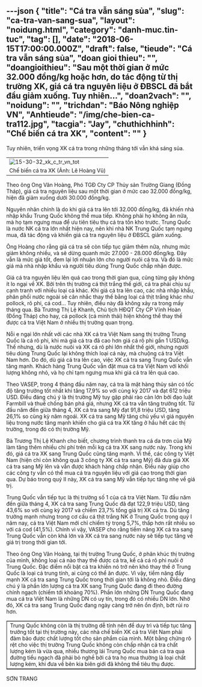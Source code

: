 ---json
{
    "title": "Cá tra vẫn sáng sủa",
    "slug": "ca-tra-van-sang-sua",
    "layout": "noidung.html",
    "category": "danh-muc.tin-tuc",
    "tag": [],
    "date": "2018-06-15T17:00:00.000Z",
    "draft": false,
    "tieude": "Cá tra vẫn sáng sủa",
    "doan gioi thieu": "",
    "doangioithieu": "Sau một thời gian ở mức 32.000 đồng/kg hoặc hơn, do tác động từ thị trường XK, giá cá tra nguyên liệu ở ĐBSCL đã bắt đầu giảm xuống. Tuy nhiên...",
    "doan2vach": "",
    "noidung": "",
    "trichdan": "Báo Nông nghiệp VN",
    "Anhtieude": "/img/che-bien-ca-tra112.jpg",
    "tacgia": "Jay",
    "chuthichhinh": "Chế biến cá tra XK",
    "__content__": ""
}
---
<p><span style="font-size:14px">Tuy nhi&ecirc;n, triển vọng XK c&aacute; tra trong những th&aacute;ng tới vẫn kh&aacute; s&aacute;ng sủa.</span></p>

<table border="0" cellpadding="0" cellspacing="0" style="width:100%">
	<tbody>
		<tr>
			<td><span style="font-size:14px"><img alt="15-30-32_xk_c_tr_vn_tot" id="190239" src="https://image.nongnghiep.vn/upload/2018/6/14/15-30-32_xk_c_tr_vn_tot.jpg" title="15-30-32_xk_c_tr_vn_tot" /></span></td>
		</tr>
		<tr>
			<td><span style="font-size:14px">Chế biến c&aacute; tra XK (Ảnh: L&ecirc; Ho&agrave;ng Vũ)</span></td>
		</tr>
	</tbody>
</table>

<p><span style="font-size:14px">Theo &ocirc;ng Ong&nbsp;Văn Ho&agrave;ng,&nbsp;Ph&oacute; TGĐ Cty CP Thủy sản Trường Giang (Đồng Th&aacute;p), gi&aacute; c&aacute; tra nguy&ecirc;n liệu sau một thời gian ở mức cao 32.000 đồng/kg, hiện đ&atilde; giảm xuống dưới 30.000 đồng/kg.</span></p>

<p><span style="font-size:14px">Nguy&ecirc;n nh&acirc;n ch&iacute;nh l&agrave; do khi gi&aacute; c&aacute; tra l&ecirc;n tới 32.000 đồng/kg, đ&atilde; khiến nh&agrave; nhập khẩu Trung Quốc kh&ocirc;ng thể mua tiếp. Kh&ocirc;ng phải họ kh&ocirc;ng ăn nữa, m&agrave; họ tạm ngưng mua để ưu ti&ecirc;n ti&ecirc;u thụ c&aacute; tra tồn kho trước. Trung Quốc l&agrave; nước NK c&aacute; tra lớn nhất hiện nay, n&ecirc;n khi nh&agrave; NK Trung Quốc tạm ngưng mua, đ&atilde; t&aacute;c động v&agrave; khiến gi&aacute; c&aacute; tra nguy&ecirc;n liệu ở ĐBSCL giảm xuống.</span></p>

<p><span style="font-size:14px">&Ocirc;ng Ho&agrave;ng cho rằng gi&aacute; c&aacute; tra sẽ c&ograve;n tiếp tục giảm th&ecirc;m nữa, nhưng mức giảm kh&ocirc;ng nhiều, v&agrave; sẽ dừng quanh mức 27.000 - 28.000 đồng/kg. Đ&acirc;y vẫn l&agrave; mức gi&aacute; tốt, đem lại lợi nhuận lớn cho người nu&ocirc;i c&aacute; tra. V&agrave; đ&oacute; l&agrave; mức gi&aacute; m&agrave; nh&agrave; nhập khẩu v&agrave; người ti&ecirc;u d&ugrave;ng Trung Quốc chấp nhận được.</span></p>

<p><span style="font-size:14px">Gi&aacute; c&aacute; tra nguy&ecirc;n liệu l&ecirc;n qu&aacute; cao trong thời gian qua, cũng từng g&acirc;y kh&ocirc;ng &iacute;t lo ngại về XK. Bởi tr&ecirc;n thị trường c&aacute; thịt trắng thế giới, c&aacute; tra phải chịu sự cạnh tranh với nhiều loại c&aacute; kh&aacute;c. Khi gi&aacute; c&aacute; tra l&ecirc;n cao, c&aacute;c nh&agrave; nhập khẩu, ph&acirc;n phối nước ngo&agrave;i sẽ c&acirc;n nhắc thay thế bằng loại c&aacute; thịt trắng kh&aacute;c như pollock, r&ocirc; phi, c&aacute; cod... Tuy nhi&ecirc;n, điều n&agrave;y đ&atilde; kh&ocirc;ng xảy ra trong mấy th&aacute;ng qua. B&agrave; Trương Thị Lệ Khanh, Chủ tịch HĐQT Cty CP Vĩnh Ho&agrave;n (Đồng Th&aacute;p) cho hay, c&aacute; pollock (c&aacute; minh th&aacute;i) hiện kh&ocirc;ng thể thay thế được c&aacute; tra Việt Nam ở nhiều thị trường quan trọng.</span></p>

<p><span style="font-size:14px">Nỗi e ngại lớn nhất với c&aacute;c nh&agrave; XK c&aacute; tra Việt Nam sang thị trường Trung Quốc l&agrave; c&aacute; r&ocirc; phi, khi m&agrave; gi&aacute; c&aacute; tra đ&atilde; cao hơn gi&aacute; c&aacute; r&ocirc; phi gần 1 USD/kg. Thế nhưng, d&ugrave; l&agrave; nước nu&ocirc;i v&agrave; XK c&aacute; r&ocirc; phi lớn nhất thế giới, nhưng người ti&ecirc;u d&ugrave;ng Trung Quốc lại kh&ocirc;ng th&iacute;ch loại c&aacute; n&agrave;y, m&agrave; chuộng c&aacute; tra Việt Nam hơn. Do đ&oacute;, d&ugrave; gi&aacute; c&aacute; tra l&ecirc;n cao, việc XK c&aacute; tra sang Trung Quốc vẫn tăng mạnh. Kh&aacute;ch h&agrave;ng Trung Quốc vẫn đặt mua c&aacute; tra Việt Nam với khối lượng kh&ocirc;ng nhỏ, v&agrave; họ chỉ tạm ngưng mua khi gi&aacute; c&aacute; tra l&ecirc;n qu&aacute; cao.</span></p>

<p><span style="font-size:14px">Theo VASEP, trong 4 th&aacute;ng đầu năm nay, c&aacute; tra l&agrave; mặt h&agrave;ng thủy sản c&oacute; tốc độ tăng trưởng tốt nhất khi tăng 17,9% so với c&ugrave;ng kỳ 2017 v&agrave; đạt 612 triệu USD. Điều đ&aacute;ng ch&uacute; &yacute; l&agrave; thị trường Mỹ tuy gặp phải r&agrave;o cản lớn bởi đạo luật Farmbill v&agrave; thuế chống b&aacute;n ph&aacute; gi&aacute;, nhưng XK c&aacute; tra vẫn tăng trưởng tốt. Từ đầu năm đến giữa th&aacute;ng 4, XK c&aacute; tra sang Mỹ đạt 91,8 triệu USD, tăng 26,1% so c&ugrave;ng kỳ năm ngo&aacute;i. XK c&aacute; tra sang Mỹ tăng chủ yếu v&igrave; gi&aacute; nguy&ecirc;n liệu trong nước tăng mạnh khiến cho gi&aacute; c&aacute; tra XK tăng ở hầu hết c&aacute;c thị trường, trong đ&oacute; c&oacute; thị trường Mỹ.</span></p>

<p><span style="font-size:14px">B&agrave; Trương Thị Lệ Khanh cho biết, chương tr&igrave;nh thanh tra c&aacute; da trơn của Mỹ l&agrave;m tăng th&ecirc;m nhiều chi ph&iacute; tr&ecirc;n mỗi kg c&aacute; tra XK sang nước n&agrave;y. Trong khi đ&oacute;, gi&aacute; c&aacute; tra XK sang Trung Quốc cũng tăng mạnh. V&igrave; thế, c&aacute;c c&ocirc;ng ty Việt Nam (hiện chỉ c&ograve;n kh&ocirc;ng qu&aacute; 3 c&ocirc;ng ty XK c&aacute; tra sang Mỹ) đ&atilde; đưa gi&aacute; XK c&aacute; tra sang Mỹ l&ecirc;n v&agrave; vẫn được kh&aacute;ch h&agrave;ng chấp nhận. Điều n&agrave;y gi&uacute;p cho c&aacute;c c&ocirc;ng ty vẫn c&oacute; thể mua c&aacute; tra nguy&ecirc;n liệu với gi&aacute; cao trong thời gian qua. Dự b&aacute;o trong qu&yacute; II n&agrave;y, XK c&aacute; tra sang Mỹ vẫn tiếp tục tăng nhẹ về gi&aacute; trị.</span></p>

<p><span style="font-size:14px">Trung Quốc vẫn tiếp tục l&agrave; thị trường số 1 của c&aacute; tra Việt Nam. Từ đầu năm đến giữa th&aacute;ng 4, XK c&aacute; tra sang Trung Quốc đ&atilde; đạt 122,9 triệu USD, tăng 43,6% so với c&ugrave;ng kỳ 2017 v&agrave; chiếm 23,7% tổng gi&aacute; trị XK c&aacute; tra. D&ugrave; tăng trưởng mạnh nhưng trong cơ cấu c&aacute; thịt trắng NK ở Trung Quốc trong qu&yacute; I năm nay, c&aacute; tra Việt Nam mới chỉ chiếm tỷ trọng 5,7%, thấp hơn rất nhiều so với c&aacute; cod (41,5%). Ch&iacute;nh v&igrave; vậy, VASEP cho rằng tiềm năng XK c&aacute; tra sang Trung Quốc vẫn c&ograve;n kh&aacute; lớn v&agrave; XK c&aacute; tra sang nước n&agrave;y sẽ tiếp tục tăng về gi&aacute; trị trong thời gian tới.</span></p>

<p><span style="font-size:14px">Theo &ocirc;ng Ong Văn Ho&agrave;ng, tại thị trường Trung Quốc, ở ph&acirc;n kh&uacute;c thị trường của m&igrave;nh, kh&ocirc;ng loại c&aacute; n&agrave;o thay thế được c&aacute; tra, kể cả c&aacute; r&ocirc; phi nu&ocirc;i ở Trung Quốc. Đặc điểm nổi bật c&aacute; tra khiến n&oacute; trở n&ecirc;n kh&oacute; thay thế ở Trung Quốc l&agrave; loại c&aacute; trung t&iacute;nh, ai cũng c&oacute; thể ăn được. V&igrave; vậy, tiềm năng đẩy mạnh XK c&aacute; tra sang Trung Quốc trong thời gian tới l&agrave; kh&ocirc;ng nhỏ. Điều đ&aacute;ng ch&uacute; &yacute; l&agrave; phần lớn lượng c&aacute; tra XK sang Trung Quốc đang đi theo đường ch&iacute;nh ngạch (chiếm tới khoảng 70%). Phần lớn những DN Trung Quốc đang mua c&aacute; tra Việt Nam l&agrave; những DN c&oacute; uy t&iacute;n, trong đ&oacute; c&oacute; nhiều DN lớn. Nhờ đ&oacute;, XK c&aacute; tra sang Trung Quốc đang ng&agrave;y c&agrave;ng trở n&ecirc;n ổn định, bớt rủi ro hơn.</span></p>

<table align="center" border="1" cellpadding="10" cellspacing="10">
	<tbody>
		<tr>
			<td><span style="font-size:14px">Trung Quốc kh&ocirc;ng c&ograve;n l&agrave; thị trường dễ t&iacute;nh n&ecirc;n để duy tr&igrave; v&agrave; tiếp tục tăng trưởng tốt tại thị trường n&agrave;y, c&aacute;c nh&agrave; chế biến XK c&aacute; tra Việt Nam phải đảm bảo được chất lượng tốt cho sản phẩm của m&igrave;nh. Một bằng chứng r&otilde; rệt cho việc thị trường Trung Quốc kh&ocirc;ng c&ograve;n chấp nhận c&aacute; tra chất lượng k&eacute;m l&agrave; vừa qua, nhiều thương l&aacute;i Trung Quốc mua b&aacute;n c&aacute; tra qua đường tiểu ngạch đ&atilde; phải bỏ nghề bởi c&aacute; tra họ mua thường l&agrave; loại chất lượng k&eacute;m, khi đưa về b&ecirc;n kia bi&ecirc;n giới đ&atilde; kh&ocirc;ng thể ti&ecirc;u thụ được.</span></td>
		</tr>
	</tbody>
</table>

<p><span style="font-size:14px">SƠN TRANG</span></p>
